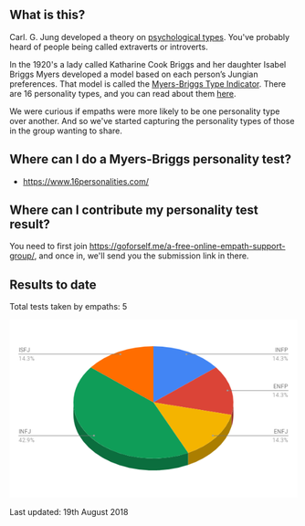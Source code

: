 <!-- TITLE: Myers Briggs Personality Types -->
<!-- SUBTITLE: Test results for empaths -->

## What is this?

Carl. G. Jung developed a theory on [psychological types](https://en.wikipedia.org/wiki/Psychological_Types). You've probably heard of people being called extraverts or introverts.

In the 1920's a lady called Katharine Cook Briggs and her daughter Isabel Briggs Myers developed a model based on each person’s Jungian preferences. That model is called the [Myers-Briggs Type Indicator](https://en.wikipedia.org/wiki/Myers%E2%80%93Briggs_Type_Indicator). There are 16 personality types, and you can read about them [here](https://www.16personalities.com/personality-types).

We were curious if empaths were more likely to be one personality type over another. And so we've started capturing the personality types of those in the group wanting to share.

## Where can I do a Myers-Briggs personality test?

* https://www.16personalities.com/ 


## Where can I contribute my personality test result?

You need to first join https://goforself.me/a-free-online-empath-support-group/, and once in, we'll send you the submission link in there.

## Results to date

Total tests taken by empaths: 5

![Empath Personality Types](/uploads/empath-personality-types.png "Empath Personality Types")

Last updated: 19th August 2018